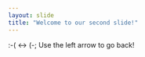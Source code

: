 ```yaml
---
layout: slide
title: "Welcome to our second slide!"
---
```

:-( <-> (-;
Use the left arrow to go back!
